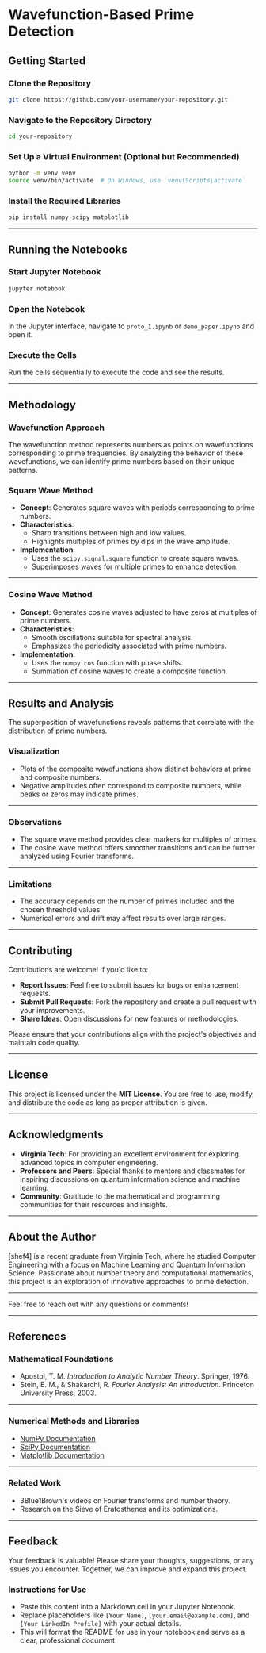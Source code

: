# **Wavefunction-Based Prime Detection**

## **Getting Started**

### **Clone the Repository**

```bash
git clone https://github.com/your-username/your-repository.git
```

### **Navigate to the Repository Directory**

```bash
cd your-repository
```

### **Set Up a Virtual Environment (Optional but Recommended)**

```bash
python -m venv venv
source venv/bin/activate  # On Windows, use `venv\Scripts\activate`
```

### **Install the Required Libraries**

```bash
pip install numpy scipy matplotlib
```

---

## **Running the Notebooks**

### **Start Jupyter Notebook**

```bash
jupyter notebook
```

### **Open the Notebook**

In the Jupyter interface, navigate to `proto_1.ipynb` or `demo_paper.ipynb` and open it.

### **Execute the Cells**

Run the cells sequentially to execute the code and see the results.

---

## **Methodology**

### **Wavefunction Approach**

The wavefunction method represents numbers as points on wavefunctions corresponding to prime frequencies. By analyzing the behavior of these wavefunctions, we can identify prime numbers based on their unique patterns.

### **Square Wave Method**

- **Concept**: Generates square waves with periods corresponding to prime numbers.
- **Characteristics**:
  - Sharp transitions between high and low values.
  - Highlights multiples of primes by dips in the wave amplitude.
- **Implementation**:
  - Uses the `scipy.signal.square` function to create square waves.
  - Superimposes waves for multiple primes to enhance detection.

---

### **Cosine Wave Method**

- **Concept**: Generates cosine waves adjusted to have zeros at multiples of prime numbers.
- **Characteristics**:
  - Smooth oscillations suitable for spectral analysis.
  - Emphasizes the periodicity associated with prime numbers.
- **Implementation**:
  - Uses the `numpy.cos` function with phase shifts.
  - Summation of cosine waves to create a composite function.

---

## **Results and Analysis**

The superposition of wavefunctions reveals patterns that correlate with the distribution of prime numbers.

### **Visualization**

- Plots of the composite wavefunctions show distinct behaviors at prime and composite numbers.
- Negative amplitudes often correspond to composite numbers, while peaks or zeros may indicate primes.

---

### **Observations**

- The square wave method provides clear markers for multiples of primes.
- The cosine wave method offers smoother transitions and can be further analyzed using Fourier transforms.

---

### **Limitations**

- The accuracy depends on the number of primes included and the chosen threshold values.
- Numerical errors and drift may affect results over large ranges.

---

## **Contributing**

Contributions are welcome! If you'd like to:

- **Report Issues**: Feel free to submit issues for bugs or enhancement requests.
- **Submit Pull Requests**: Fork the repository and create a pull request with your improvements.
- **Share Ideas**: Open discussions for new features or methodologies.

Please ensure that your contributions align with the project's objectives and maintain code quality.

---

## **License**

This project is licensed under the **MIT License**. You are free to use, modify, and distribute the code as long as proper attribution is given.

---

## **Acknowledgments**

- **Virginia Tech**: For providing an excellent environment for exploring advanced topics in computer engineering.
- **Professors and Peers**: Special thanks to mentors and classmates for inspiring discussions on quantum information science and machine learning.
- **Community**: Gratitude to the mathematical and programming communities for their resources and insights.

---

## **About the Author**

[shef4] is a recent graduate from Virginia Tech, where he studied Computer Engineering with a focus on Machine Learning and Quantum Information Science. Passionate about number theory and computational mathematics, this project is an exploration of innovative approaches to prime detection.

---

Feel free to reach out with any questions or comments!

---

## **References**

### **Mathematical Foundations**

- Apostol, T. M. *Introduction to Analytic Number Theory*. Springer, 1976.
- Stein, E. M., & Shakarchi, R. *Fourier Analysis: An Introduction*. Princeton University Press, 2003.

---

### **Numerical Methods and Libraries**

- [NumPy Documentation](https://numpy.org/doc/)
- [SciPy Documentation](https://docs.scipy.org/doc/)
- [Matplotlib Documentation](https://matplotlib.org/stable/contents.html)

---

### **Related Work**

- 3Blue1Brown's videos on Fourier transforms and number theory.
- Research on the Sieve of Eratosthenes and its optimizations.

---

## **Feedback**

Your feedback is valuable! Please share your thoughts, suggestions, or any issues you encounter. Together, we can improve and expand this project.

### **Instructions for Use**

- Paste this content into a Markdown cell in your Jupyter Notebook.
- Replace placeholders like `[Your Name]`, `[your.email@example.com]`, and `[Your LinkedIn Profile]` with your actual details.
- This will format the README for use in your notebook and serve as a clear, professional document.
